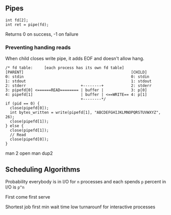 ## Pipes
```
int fd[2];
int ret = pipe(fd);
```
Returns 0 on success, -1 on failure

### Preventing handing reads
When child closes write pipe, it adds EOF and doesn't allow hang.
```
/* fd table:     [each process has its own fd table]
[PARENT]                                               [CHILD]
0: stdin                                               0: stdin
1: stdout                                              1: stdout
2: stderr                        +--------+            2: stderr
3: pipefd[0] <======READ======== | buffer |            3: p[0]
4: pipefd[1]                     | buffer | <==WRITE== 4: p[1]
                                 +--------*/
if (pid == 0) {
  close(pipefd[0]);
  int bytes_written = write(pipefd[1], "ABCDEFGHIJKLMNOPQRSTUVWXYZ", 26);
  close(pipefd[1]);
} else {
  close(pipefd[1]);
  // Read
  close(pipefd[0]);
}
```

man 2 open
man dup2

## Scheduling Algorithms
Probability everybody is in I/O for `n` processes and each spends `p` percent in I/O is `p^n`

First come first serve

Shortest job first
min wait time
low turnarounf for interactive processes
